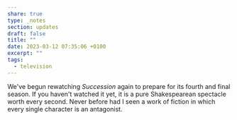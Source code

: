 ```yaml
---
share: true
type: _notes
section: updates
draft: false
title: ""
date: 2023-03-12 07:35:06 +0100
excerpt: ""
tags:
  - television
---
```



We've begun rewatching _Succession_ again to prepare for its fourth and final season. If you haven't watched it yet, it is a pure Shakespearean spectacle worth every second. Never before had I seen a work of fiction in which every single character is an antagonist.